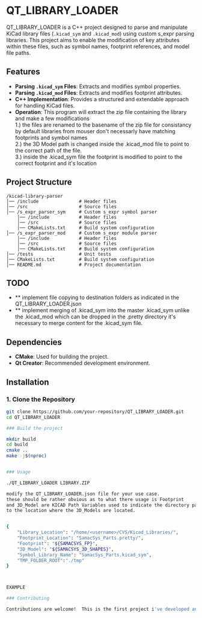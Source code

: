 # QT_LIBRARY_LOADER

QT_LIBRARY_LOADER is a C++ project designed to parse and manipulate KiCad library files (`.kicad_sym` and `.kicad_mod`) using custom s_expr parsing libraries. This project aims to enable the modification of key attributes within these files, such as symbol names, footprint references, and model file paths.

## Features

- **Parsing `.kicad_sym` Files**: Extracts and modifies symbol properties.
- **Parsing `.kicad_mod` Files**: Extracts and modifies footprint attributes.
- **C++ Implementation**: Provides a structured and extendable approach for handling KiCad files.
- **Operation**: This program will extract the zip file containing the library and make a few modifications  
   1.)  the files are renamed to the basename of the zip file for consistancy by default libraries from mouser don't necessarly have matching footprints and symbol names  
   2.)  the 3D Model path is changed inside the .kicad_mod file to point to the correct path of the file.  
   3.)  inside the .kicad_sym file the footprint is modified to point to the correct footprint and it's location  

## Project Structure
```
/kicad-library-parser
│── /include               # Header files
│── /src                   # Source files
│── /s_expr_parser_sym     # Custom s_expr symbol parser
    │── /include           # Header files
    │── /src               # Source files
    │── CMakeLists.txt     # Build system configuration
│── /s_expr_parser_mod     # Custom s_expr module parser
    │── /include           # Header files
    │── /src               # Source files
    │── CMakeLists.txt     # Build system configuration
│── /tests                 # Unit tests
│── CMakeLists.txt         # Build system configuration
│── README.md              # Project documentation
```

## TODO
- ** implement file copying to destination folders as indicated in the  QT_LIBRARY_LOADER.json
- ** implement merging of .kicad_sym into the master .kicad_sym unlike the .kicad_mod which can be dropped in the .pretty directory it's necessary to merge content for the .kicad_sym file.

## Dependencies

- **CMake**: Used for building the project.
- **Qt Creator**: Recommended development environment.

## Installation

### 1. Clone the Repository
```bash
git clone https://github.com/your-repository/QT_LIBRARY_LOADER.git
cd QT_LIBRARY_LOADER

### Build the project

mkdir build
cd build
cmake ..
make -j$(nproc)


### Usage

./QT_LIBRARY_LOADER LIBRARY.ZIP

modify the QT_LIBRARY_LOADER.json file for your use case.
these should be rather obvious as to what there usage is Footprint 
and 3D_Model are KICAD Path Variables used to indicate the directory path
to the location where the 3D_Models are located.


{
    "Library_Location": "/home/<username>/CVS/Kicad_Libraries/",
    "Footprint_Location": "SamacSys_Parts.pretty/",
    "Footprint": "${SAMACSYS_FP}",
    "3D_Model": "${SAMACSYS_3D_SHAPES}",
    "Symbol_Library_Name": "SamacSys_Parts.kicad_sym",
    "TMP_FOLDER_ROOT":"./tmp"
}



EXAMPLE

### Contributing

Contributions are welcome!  This is the first project i've developed and would love the feedback


